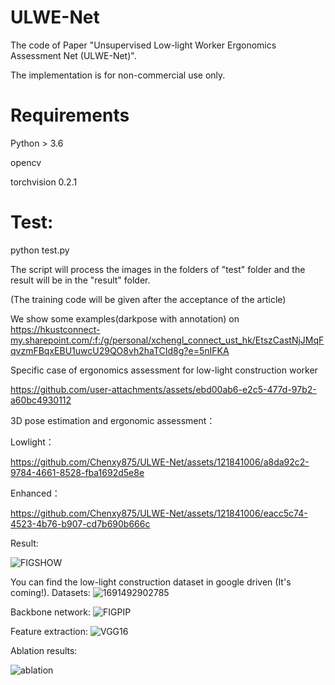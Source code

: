 # ULWE-Net
The code of Paper "Unsupervised Low-light Worker Ergonomics Assessment Net (ULWE-Net)".

The implementation is for non-commercial use only.

# Requirements
Python > 3.6

opencv

torchvision 0.2.1

# Test:

python test.py 

The script will process the images in the folders of "test" folder and the result will be in the "result" folder. 

(The training code will be given after the acceptance of the article)

We show some examples(darkpose with annotation) on https://hkustconnect-my.sharepoint.com/:f:/g/personal/xchengl_connect_ust_hk/EtszCastNjJMqFqvzmFBqxEBU1uwcU29QO8vh2haTCId8g?e=5nIFKA


Specific case of ergonomics assessment for low-light construction worker 



https://github.com/user-attachments/assets/ebd00ab6-e2c5-477d-97b2-a60bc4930112



3D pose estimation and ergonomic assessment：

Lowlight：



https://github.com/Chenxy875/ULWE-Net/assets/121841006/a8da92c2-9784-4661-8528-fba1692d5e8e




Enhanced：


https://github.com/Chenxy875/ULWE-Net/assets/121841006/eacc5c74-4523-4b76-b907-cd7b690b666c




Result:


![FIGSHOW](https://github.com/Chenxy875/UIRE-Net/assets/121841006/3a83e0ab-13dd-4c3f-98b0-40dda054b551)



You  can find the low-light construction dataset in google driven (It's coming!). 
Datasets:
![1691492902785](https://github.com/Chenxy875/UIRE-Net/assets/121841006/814bca86-2a37-4d35-8037-b50c47d0d545)

Backbone network:
![FIGPIP](https://github.com/Chenxy875/UIRE-Net/assets/121841006/5adb48cc-2887-4e12-a5f6-e2a98926a580)

Feature extraction:
![VGG16](https://github.com/Chenxy875/UIRE-Net/assets/121841006/c0c2df7d-e1da-4e02-a875-aebfa8de048b)

Ablation results:

![ablation](https://github.com/Chenxy875/UIRE-Net/assets/121841006/40466533-6a81-48f7-9f8d-e125b3b80f86)

